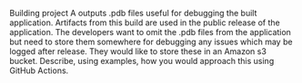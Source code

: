 Building project A outputs .pdb files useful for debugging the built application. Artifacts from this
build are used in the public release of the application. The developers want to omit the .pdb files
from the application but need to store them somewhere for debugging any issues which may be
logged after release. They would like to store these in an Amazon s3 bucket. Describe, using
examples, how you would approach this using GitHub Actions.